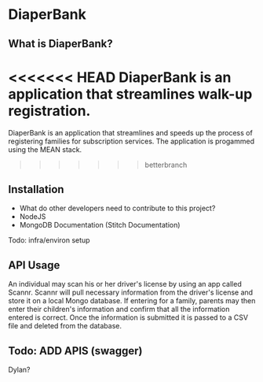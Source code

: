 # DiaperBank

## What is DiaperBank? 
<<<<<<< HEAD
DiaperBank is an application that streamlines walk-up registration.
=======
DiaperBank is an application that streamlines and speeds up the process of registering families for subscription services. The application is progammed using the MEAN stack.
>>>>>>> betterbranch

## Installation
- What do other developers need to contribute to this project?
- NodeJS
- MongoDB Documentation (Stitch Documentation)

Todo: infra/environ setup

## API Usage
An individual may scan his or her driver's license by using an app called Scannr. Scannr will pull necessary information from the driver's license and store it on a local Mongo database. If entering for a family, parents may then enter their children's information and confirm that all the information entered is correct. Once the information is submitted it is passed to a CSV file and deleted from the database. 

## Todo: ADD APIS (swagger)

Dylan?
